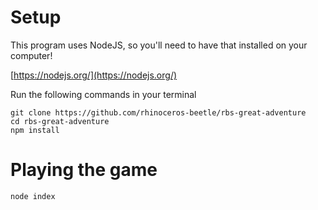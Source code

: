 # Setup

This program uses NodeJS, so you'll need to have that installed on your computer!

[https://nodejs.org/](https://nodejs.org/)

Run the following commands in your terminal
```
git clone https://github.com/rhinoceros-beetle/rbs-great-adventure
cd rbs-great-adventure
npm install
```

# Playing the game
```
node index
```
